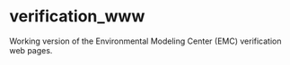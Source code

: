 # verification_www
Working version of the Environmental Modeling Center (EMC) verification web pages. 
